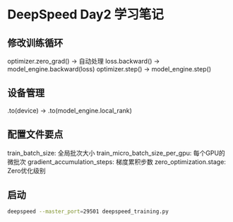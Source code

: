 

# DeepSpeed Day2 学习笔记

## 修改训练循环

optimizer.zero_grad() → 自动处理
loss.backward() → model_engine.backward(loss)
optimizer.step() → model_engine.step()

## 设备管理

.to(device) → .to(model_engine.local_rank)

## 配置文件要点

train_batch_size: 全局批次大小
train_micro_batch_size_per_gpu: 每个GPU的微批次
gradient_accumulation_steps: 梯度累积步数
zero_optimization.stage: Zero优化级别

## 启动
```bash
deepspeed --master_port=29501 deepspeed_training.py
```

